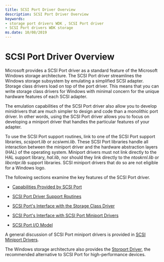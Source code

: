 ```yaml
---
title: SCSI Port Driver Overview
description: SCSI Port Driver Overview
keywords:
- storage port drivers WDK , SCSI Port driver
- SCSI Port drivers WDK storage
ms.date: 10/08/2019
---
```


# SCSI Port Driver Overview

Microsoft provides a SCSI Port driver as a standard feature of the Microsoft Windows storage architecture. The SCSI Port driver streamlines the Windows storage subsystem by emulating a simplified SCSI adapter. Storage class drivers load on top of the port driver. This means that you can write storage class drivers for Windows with minimal concern for the unique hardware features of each SCSI adapter.

The emulation capabilities of the SCSI Port driver also allow you to develop minidrivers that are much simpler to design and code than a monolithic port driver. In other words, using the SCSI Port driver allows you to focus on developing a miniport driver that handles the particular features of your adapter.

To use the SCSI Port support routines, link to one of the SCSI Port support libraries, *scsiport.lib* or *scsiwmi.lib*. These SCSI Port libraries handle all interaction between the miniport driver and the hardware abstraction layers (HAL) of the operating system. Miniport drivers must not link directly to the HAL support library, *hal.lib*, nor should they link directly to the *ntoskrnl.lib* or *libcntpr.lib* support libraries. SCSI miniport drivers that do so are not eligible for a Windows logo.

The following sections examine the key features of the SCSI Port driver.

- [Capabilities Provided by SCSI Port](capabilities-provided-by-scsi-port.md)

- [SCSI Port Driver Support Routines](scsi-port-driver-support-routines.md)

- [SCSI Port's Interface with the Storage Class Driver](scsi-port-s-srb-interface-with-the-storage-class-driver.md)

- [SCSI Port's Interface with SCSI Port Miniport Drivers](scsi-port-s-interface-with-scsi-port-miniport-drivers.md)

- [SCSI Port I/O Model](scsi-port-i-o-model.md)

A general discussion of SCSI Port miniport drivers is provided in [SCSI Miniport Drivers](scsi-miniport-drivers.md).

The Windows storage architecture also provides the [Storport Driver](storport-driver-overview.md), the recommended alternative to SCSI Port for high-performance devices.
